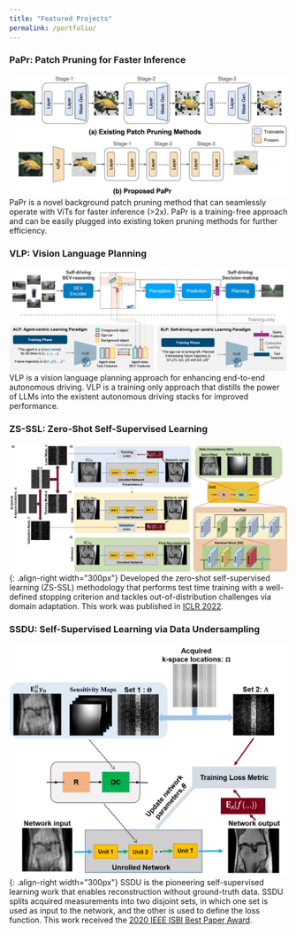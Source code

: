 ```yaml
---
title: "Featured Projects"
permalink: /portfolio/
---
```


### PaPr: Patch Pruning for Faster Inference
![Illustration of MTA](/images/papr.png) PaPr is a novel background patch pruning method that can seamlessly operate with ViTs for faster inference (>2x). PaPr is a training-free approach and can be easily plugged into existing token pruning methods for further efficiency. 

### VLP: Vision Language Planning
![Illustration of MTA](/images/vlp.png) VLP is a vision language planning approach for enhancing end-to-end autonomous driving. VLP is a training only approach that distills the power of LLMs into the existent autonomous driving stacks for improved performance.

### ZS-SSL: Zero-Shot Self-Supervised Learning
![Illustration of ZS-SSL](/images/zs_ssl_overview.png){: .align-right width="300px"}
Developed the zero-shot self-supervised learning (ZS-SSL) methodology that performs test time training with a well-defined stopping criterion and tackles out-of-distribution challenges via domain adaptation. This work was published in [ICLR 2022](https://openreview.net/pdf?id=085y6YPaYjP).

### SSDU: Self-Supervised Learning via Data Undersampling
![Illustration of ZS-SSL](/images/ssdu.png){: .align-right width="300px"}
SSDU is the pioneering self-supervised learning work that enables reconstruction without ground-truth data. SSDU splits acquired measurements into two disjoint sets, in which one set is used as input to the network, and the other is used to define the loss function. This work received the [2020 IEEE ISBI Best Paper Award](https://biomedicalimaging.org/2020/wp-content/uploads/static-html-to-wp/data/dff0d41695bbae509355435cd32ecf5d/best-paper-awards.html). 
